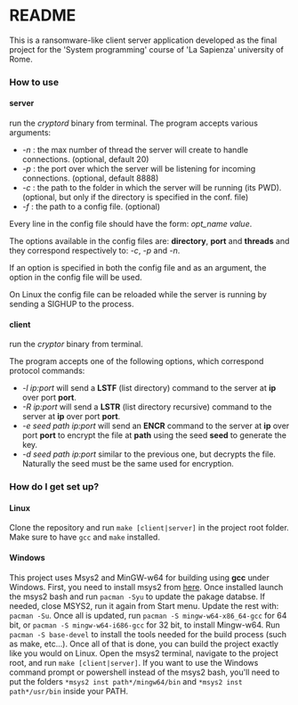 # README #

This is a ransomware-like client server application developed as the final project for the 'System programming' course of 'La Sapienza' university of Rome.

### How to use ###

#### server #####
run the *cryptord* binary from terminal. The program accepts various arguments:

 * *-n* : the max number of thread the server will create to handle connections. (optional, default 20)
 * *-p* : the port over which the server will be listening for incoming connections. (optional, default 8888)
 * *-c* : the path to the folder in which the server will be running (its PWD). (optional, but only if the directory is specified in the conf. file)
 * *-f* : the path to a config file. (optional)

 Every line in the config file should have the form: *opt_name* *value*.

 The options available in the config files are: **directory**, **port** and **threads** and they correspond respectively to: *-c*, *-p* and *-n*. 

 If an option is specified in both the config file and as an argument, the option in the config file will be used.

 On Linux the config file can be reloaded while the server is running by sending a SIGHUP to the process.

#### client #####
run the *cryptor* binary from terminal.

The program accepts one of the following options, which correspond protocol commands:

 * *-l ip:port* will send a **LSTF** (list directory) command to the server at **ip** over port **port**.
 * *-R ip:port* will send a **LSTR** (list directory recursive) command to the server at **ip** over port **port**.
 * *-e seed path ip:port* will send an **ENCR** command to the server at **ip** over port **port** to encrypt the file at **path** using the seed **seed** to generate the key.
 * *-d seed path ip:port* similar to the previous one, but decrypts the file. Naturally the seed must be the same used for encryption.

### How do I get set up? ###

#### Linux ####
Clone the repository and run `make [client|server]` in the project root folder. Make sure to have `gcc` and `make` installed.

#### Windows ####
This project uses Msys2 and MinGW-w64 for building using **gcc** under Windows. First, you need to install msys2 from [here](http://www.msys2.org/). Once installed launch the msys2 bash and run `pacman -Syu` to update the pakage databse. If needed, close MSYS2, run it again from Start menu. Update the rest with: `pacman -Su`. Once all is updated, run `pacman -S mingw-w64-x86_64-gcc` for 64 bit, or `pacman -S mingw-w64-i686-gcc` for 32 bit, to install Mingw-w64. Run `pacman -S base-devel` to install the tools needed for the build process (such as make, etc...). Once all of that is done, you can build the project exactly like you would on Linux. Open the msys2 terminal, navigate to the project root, and run `make [client|server]`. If you want to use the Windows command prompt or powershell instead of the msys2 bash, you'll need to put the folders `*msys2 inst path*/mingw64/bin` and `*msys2 inst path*/usr/bin` inside your PATH.